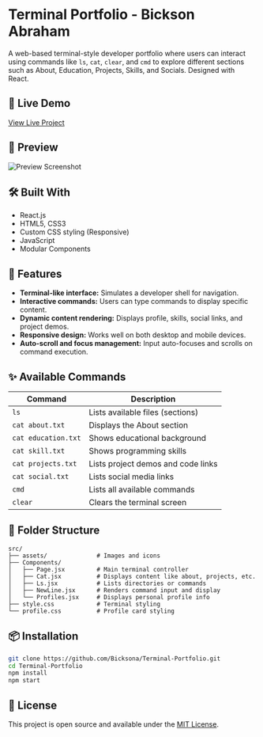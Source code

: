 

# Terminal Portfolio - Bickson Abraham

A web-based terminal-style developer portfolio where users can interact using commands like `ls`, `cat`, `clear`, and `cmd` to explore different sections such as About, Education, Projects, Skills, and Socials. Designed with React.

## 🚀 Live Demo

[View Live Project](https://your-live-link.com)

## 📸 Preview

![Preview Screenshot](./assets/screenshot.png)

## 🛠️ Built With

- React.js
- HTML5, CSS3
- Custom CSS styling (Responsive)
- JavaScript
- Modular Components

## 🧠 Features

- **Terminal-like interface:** Simulates a developer shell for navigation.
- **Interactive commands:** Users can type commands to display specific content.
- **Dynamic content rendering:** Displays profile, skills, social links, and project demos.
- **Responsive design:** Works well on both desktop and mobile devices.
- **Auto-scroll and focus management:** Input auto-focuses and scrolls on command execution.

## ✨ Available Commands

| Command            | Description                           |
|--------------------|---------------------------------------|
| `ls`               | Lists available files (sections)      |
| `cat about.txt`    | Displays the About section            |
| `cat education.txt`| Shows educational background          |
| `cat skill.txt`    | Shows programming skills              |
| `cat projects.txt` | Lists project demos and code links    |
| `cat social.txt`   | Lists social media links              |
| `cmd`              | Lists all available commands          |
| `clear`            | Clears the terminal screen            |

## 📂 Folder Structure

```
src/
├── assets/              # Images and icons
├── Components/
│   ├── Page.jsx         # Main terminal controller
│   ├── Cat.jsx          # Displays content like about, projects, etc.
│   ├── Ls.jsx           # Lists directories or commands
│   ├── NewLine.jsx      # Renders command input and display
│   └── Profiles.jsx     # Displays personal profile info
├── style.css            # Terminal styling
└── profile.css          # Profile card styling
```


## 📦 Installation

```bash
git clone https://github.com/Bicksona/Terminal-Portfolio.git
cd Terminal-Portfolio
npm install
npm start
```

## 📄 License

This project is open source and available under the [MIT License](LICENSE).
